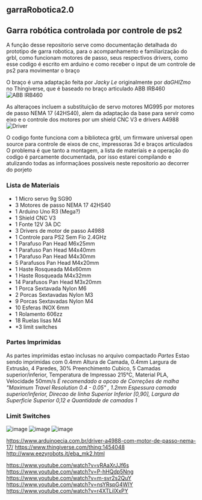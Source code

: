 ## garraRobotica2.0
## Garra robótica controlada por controle de ps2 
A função desse repositorio serve como documentação detalhada do prototipo de garra robotica, para o acompanhamento e familiarização do grbl, como funcionam motores de passo, seus respectivos drivers, como esse codigo é escrito em arduino e como receber o input de um controle de ps2 para movimentar o braço

O braço é uma adaptação feita por *Jacky Le* originalmente por *daGHIZmo* no Thingiverse, que é baseado no braço articulado ABB IRB460
![ABB IRB460](https://github.com/BlueHero233/garraRobotica2.0/assets/87818077/de3d02c1-07e0-49a4-be0a-f1199ee107cb)

As alteraçoes incluem a substituição de servo motores MG995 por motores de passo NEMA 17 (42HS40), alem da adaptação da base para servir como eixo e o controle dos motores por um shield CNC V3 e drivers A4988
![Driver](https://github.com/BlueHero233/garraRobotica2.0/assets/87818077/fade96de-fefd-489c-bbb5-cf98203a58ac)

O codigo fonte funciona com a biblioteca grbl, um firmware universal open source para controle de eixos de cnc, impressoras 3d e braços articulados
O problema é que tanto a montagem, a lista de materiais e a operação do codigo é parcamente documentada, por isso estarei compilando e atulizando todas as informaçãoes possiveis neste repositorio ao decorrer do porjeto

### Lista de Materiais
- 1 Micro servo 9g SG90
- 3 Motores de passo NEMA 17 42HS40
- 1 Arduino Uno R3 (Mega?)
- 1 Shield CNC V3
- 1 Fonte 12V 3A DC
- 3 Drivers de motor de passo A4988
- 1 Controle para PS2 Sem Fio 2.4GHz
- 1 Parafuso Pan Head M6x25mm
- 1 Parafuso Pan Head M4x40mm
- 1 Parafuso Pan Head M4x30mm
- 5 Parafusos Pan Head M4x20mm
- 1 Haste Rosqueada M4x60mm
- 1 Haste Rosqueada M4x32mm
- 14 Parafusos Pan Head M3x20mm
- 1 Porca Sextavada Nylon M6
- 2 Porcas Sextavadas Nylon M3
- 9 Porcas Sextavadas Nylon M4
- 10 Esferas INOX 6mm
- 1 Rolamento 606zz
- 18 Ruelas lisas M4
- *3 limit switches

### Partes Imprimidas
As partes imprimidas estao inclusas no arquivo compactado *Partes*
Estao sendo imprimidas com 0.4mm Altura de Camada, 0.4mm Largura de Extrusão, 4 Paredes, 30% Preenchimento Cubico, 5 Camadas superior/inferior, Temperatura de Impressao 215°C, Material PLA, Velocidade 50mm/s
*É recomendado a opcao de Correções de malha "Maximum Travel Resolution 0.4 - 0.05" , 1.2mm Espessura camada superior/inferior, Direcao de linha Superior Inferior [0,90], Largura da Superficie Superior 0,12 e Quantidade de camadas 1*

### Limit Switches
![image](https://github.com/BlueHero233/garraRobotica2.0/assets/87818077/657a3e3d-4c27-44f8-a140-e66b20c6d094)
![image](https://github.com/BlueHero233/garraRobotica2.0/assets/87818077/fa8bcd61-e897-4dca-845d-7b8687408236)
![image](https://github.com/BlueHero233/garraRobotica2.0/assets/87818077/e15ffbc7-5ce9-410b-9724-3fcfbb4a5db3)

https://www.arduinoecia.com.br/driver-a4988-com-motor-de-passo-nema-17/
https://www.thingiverse.com/thing:1454048
http://www.eezyrobots.it/eba_mk2.html

https://www.youtube.com/watch?v=vRAaXrJJf6s
https://www.youtube.com/watch?v=P-hHQdp5Nng
https://www.youtube.com/watch?v=m-svr2s2QuY
https://www.youtube.com/watch?v=nsYRspG4WIY
https://www.youtube.com/watch?v=r4XTLiIXxPY
